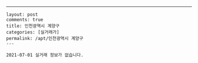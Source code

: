 ---
    layout: post
    comments: true
    title: 인천광역시 계양구
    categories: [실거래가]
    permalink: /apt/인천광역시 계양구
    ---

    2021-07-01 실거래 정보가 없습니다.

    